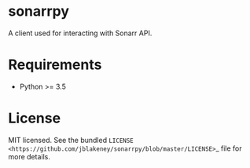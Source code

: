 # sonarrpy
A client used for interacting with Sonarr API.


Requirements
============

- Python >= 3.5


License
=======

MIT licensed. See the bundled `LICENSE <https://github.com/jblakeney/sonarrpy/blob/master/LICENSE>`_ file for more details.
